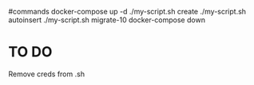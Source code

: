 #commands
docker-compose up -d
./my-script.sh create
./my-script.sh autoinsert
./my-script.sh migrate-10
docker-compose down

# TO DO
Remove creds from .sh
